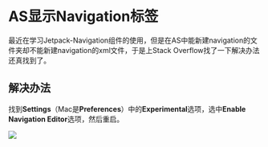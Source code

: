 # AS显示Navigation标签

最近在学习Jetpack-Navigation组件的使用，但是在AS中能新建navigation的文件夹却不能新建navigation的xml文件，于是上Stack Overflow找了一下解决办法还真找到了。

## 解决办法

找到**Settings**（Mac是**Preferences**）中的**Experimental**选项，选中**Enable Navigation Editor**选项，然后重启。

![](https://simple-bucket-1257044365.cos.ap-chongqing.myqcloud.com/20181120114608.png)

